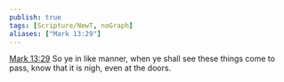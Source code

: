 ```yaml
---
publish: true
tags: [Scripture/NewT, noGraph]
aliases: ["Mark 13:29"]
---
```

[Mark 13:29](https://churchofjesuschrist.org/study/scriptures/nt/mark/13?lang=eng&id=p29#p29) So ye in like manner, when ye shall see these things come to pass, know that it is nigh, even at the doors.
